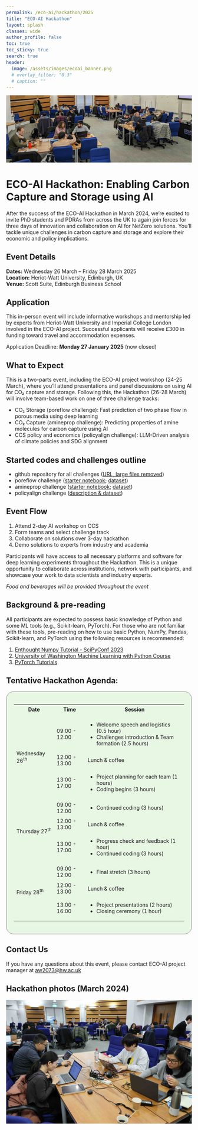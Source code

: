 ```yaml
---
permalink: /eco-ai/hackathon/2025
title: "ECO-AI Hackathon"
layout: splash
classes: wide
author_profile: false
toc: true
toc_sticky: true
search: true
header:
  image: /assets/images/ecoai_banner.png
  # overlay_filter: "0.3"
  # caption: ""
---
```


![Hackathon 2024 photo](/assets/eco-ai/PXL_20240314_100936083c.jpg)


# ECO-AI Hackathon: Enabling Carbon Capture and Storage using AI
After the success of the ECO-AI Hackathon in March 2024, we’re excited to invite PhD students and PDRAs from across the UK to again join forces for three days of innovation and collaboration on AI for NetZero solutions. You’ll tackle unique challenges in carbon capture and storage and explore their economic and policy implications.

## Event Details
**Dates:** Wednesday 26 March – Friday 28 March 2025 <br>
**Location:** Heriot-Watt University, Edinburgh, UK <br>
**Venue:** Scott Suite, Edinburgh Business School

## Application
This in-person event will include informative workshops and mentorship led by experts from Heriot-Watt University and Imperial College London involved in the ECO-AI project. Successful applicants will receive £300 in funding toward travel and accommodation expenses. 

Application Deadline: **Monday 27 January 2025** (now closed)
<!-- [Apply Now](https://app.oxfordabstracts.com/stages/76943/submitter) -->

<!-- We are committed to fostering an inclusive environment for all participants. Please complete the [EDI form](https://forms.office.com/e/d8dUmWmNqA) as part of your application.  -->

## What to Expect
This is a two-parts event, including the ECO-AI project workshop (24-25 March), where you’ll attend presentations and panel discussions on using AI for CO₂ capture and storage. Following this, the Hackathon (26-28 March) will involve team-based work on one of three challenge tracks: 
* CO₂ Storage (poreflow challenge): Fast prediction of two phase flow in porous media using deep learning
* CO₂ Capture (amineprop challenge): Predicting properties of amine molecules for carbon capture using AI
* CCS policy and economics (policyalign challenge): LLM-Driven analysis of climate policies and SDG alignment


## Started codes and challenges outline
* github repository for all challenges ([URL, large files removed](https://github.com/ai4netzero/hackathon2025/))
* poreflow challenge ([starter notebook](https://www.kaggle.com/code/ggrizzly/poreflow-challenge/notebook); [dataset](https://www.kaggle.com/datasets/ggrizzly/poreflow))
* amineprop challenge ([starter notebook](https://www.kaggle.com/code/ggrizzly/amineprop-challenge/notebook); [dataset](https://www.kaggle.com/datasets/ggrizzly/amineprop))
* policyalign challenge ([description & dataset](https://github.com/ai4netzero/hackathon2025/tree/main/policyalign))


## Event Flow
1. Attend 2-day AI workshop on CCS
1. Form teams and select challenge track
1. Collaborate on solutions over 3-day hackathon
1. Demo solutions to experts from industry and academia

Participants will have access to all necessary platforms and software for deep learning experiments throughout the Hackathon. This is a unique opportunity to collaborate across institutions, network with participants, and showcase your work to data scientists and industry experts. 

*Food and beverages will be provided throughout the event* 


## Background & pre-reading
All participants are expected to possess basic knowledge of Python and some ML tools (e.g., Scikit-learn, PyTorch). For those who are not familiar with these tools, pre-reading on how to use basic Python, NumPy, Pandas, Scikit-learn, and PyTorch using the following resources is recommended:
1. [Enthought Numpy Tutorial - SciPyConf 2023](https://github.com/enthought/Numpy-Tutorial-SciPyConf-2023)
2. [University of Washington Machine Learning with Python Course](https://faculty.washington.edu/otoomet/machinelearning-py/)
3. [PyTorch Tutorials](https://pytorch.org/tutorials/)

<h2>Tentative Hackathon Agenda:</h2>
<div style="background-color: #E8F6E4; padding: 20px; border: 1px solid gray; display: inline-block; border-radius: 20px;">
<table>
  <tr>
    <th>Date</th>
    <th>Time</th>
    <th>Session</th>
  </tr>

  <!-- Added blank row -->
  <tr>
    <td></td>
    <td></td>
    <td></td>
  </tr>

  <tr>
    <td rowspan="3">Wednesday 26<sup>th</sup></td> 
    <td>09:00 - 12:00</td>
    <td>
      <ul>
        <li>Welcome speech and logistics (0.5 hour)</li>
        <li>Challenges introduction & Team formation (2.5 hours)</li>
      </ul>  
    </td>
  </tr>
  <tr>
    <td>12:00 - 13:00</td> 
    <td>Lunch &amp; coffee</td>
  </tr>
  <tr>
   <td>13:00 - 17:00</td>
    <td>
     <ul>
       <li>Project planning for each team (1 hours)</li>
       <li>Coding begins (3 hours)</li>
     </ul>
    </td>
  </tr>
  
  <tr>
    <td rowspan="3">Thursday 27<sup>th</sup></td>
    <td>09:00 - 12:00</td> 
    <td>
      <ul>
       <li>Continued coding (3 hours)</li>
     </ul>
   </td>
  </tr>
  <tr>
    <td>12:00 - 13:00</td>
    <td>Lunch &amp; coffee</td> 
  </tr>
  <tr>
    <td>13:00 - 17:00</td>
    <td>
     <ul>
      <li>Progress check and feedback (1 hour)</li>
      <li>Continued coding (3 hours)</li>
     </ul>
    </td>
  </tr>
  
  <tr>
    <td rowspan="3">Friday 28<sup>th</sup></td>
    <td>09:00 - 12:00</td>
    <td> 
     <ul>
       <li>Final stretch (3 hours)</li>
     </ul>
    </td>
  </tr>
  <tr>
    <td>12:00 - 13:00 </td>
    <td>Lunch &amp; coffee</td>
  </tr>
  <tr>
    <td>13:00 - 16:00</td> 
    <td>
     <ul>
       <li>Project presentations (2 hours)</li>
       <li>Closing ceremony (1 hour)</li>
     </ul>
    </td>
  </tr>
</table>

</div>

## Contact Us
If you have any questions about this event, please contact ECO-AI project manager at [aw2073@hw.ac.uk](mailto:aw2073@hw.ac.uk)

## Hackathon photos (March 2024) 
![Hackathon photo1](/assets/eco-ai/HWR61789c.jpg)

